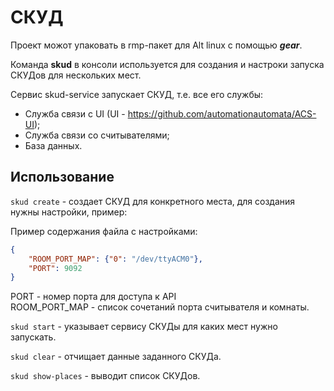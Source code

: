 # СКУД

Проект можот упаковать в rmp-пакет для Alt linux c помощью ***gear***.
 
Команда **skud** в консоли используется для создания и настроки запуска СКУДов для нескольких мест. 

Сервис skud-service запускает СКУД, т.е. все его службы:
+ Служба связи с UI (UI - https://github.com/automationautomata/ACS-UI);
+ Служба связи со считывателями;
+ База данных.

## Использование 
 `skud create` - создает СКУД для конкретного места, для создания нужны настройки, пример:     

Пример содержания файла с настройками:
```json
{ 
    "ROOM_PORT_MAP": {"0": "/dev/ttyACM0"},
    "PORT": 9092
}  
```

PORT - номер порта для доступа к API
\
ROOM_PORT_MAP - список сочетаний порта считывателя и комнаты.

`skud start` - указывает сервису СКУДы для каких мест нужно запускать. 

`skud clear` - отчищает данные заданного СКУДа. 

`skud show-places` - выводит список СКУДов.
